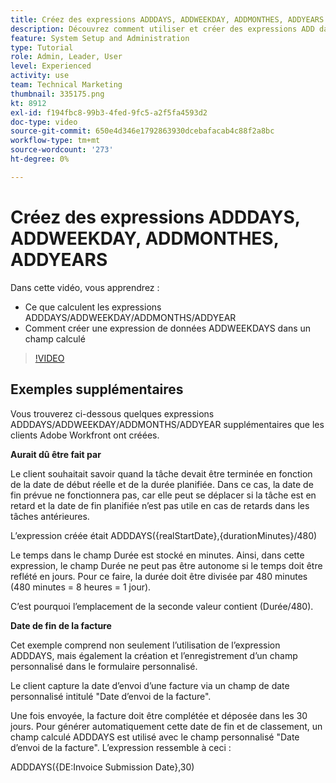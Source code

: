 ```yaml
---
title: Créez des expressions ADDDAYS, ADDWEEKDAY, ADDMONTHES, ADDYEARS
description: Découvrez comment utiliser et créer des expressions ADD dans un champ calculé dans Adobe [!DNL Workfront].
feature: System Setup and Administration
type: Tutorial
role: Admin, Leader, User
level: Experienced
activity: use
team: Technical Marketing
thumbnail: 335175.png
kt: 8912
exl-id: f194fbc8-99b3-4fed-9fc5-a2f5fa4593d2
doc-type: video
source-git-commit: 650e4d346e1792863930dcebafacab4c88f2a8bc
workflow-type: tm+mt
source-wordcount: '273'
ht-degree: 0%

---
```


# Créez des expressions ADDDAYS, ADDWEEKDAY, ADDMONTHES, ADDYEARS

Dans cette vidéo, vous apprendrez :

* Ce que calculent les expressions ADDDAYS/ADDWEEKDAY/ADDMONTHS/ADDYEAR
* Comment créer une expression de données ADDWEEKDAYS dans un champ calculé

>[!VIDEO](https://video.tv.adobe.com/v/335175/?quality=12&learn=on)

## Exemples supplémentaires

Vous trouverez ci-dessous quelques expressions ADDDAYS/ADDWEEKDAY/ADDMONTHS/ADDYEAR supplémentaires que les clients Adobe Workfront ont créées.

**Aurait dû être fait par**

Le client souhaitait savoir quand la tâche devait être terminée en fonction de la date de début réelle et de la durée planifiée. Dans ce cas, la date de fin prévue ne fonctionnera pas, car elle peut se déplacer si la tâche est en retard et la date de fin planifiée n’est pas utile en cas de retards dans les tâches antérieures.

L’expression créée était ADDDAYS({realStartDate},{durationMinutes}/480)

Le temps dans le champ Durée est stocké en minutes. Ainsi, dans cette expression, le champ Durée ne peut pas être autonome si le temps doit être reflété en jours. Pour ce faire, la durée doit être divisée par 480 minutes (480 minutes = 8 heures = 1 jour).

C’est pourquoi l’emplacement de la seconde valeur contient (Durée/480).


**Date de fin de la facture**

Cet exemple comprend non seulement l’utilisation de l’expression ADDDAYS, mais également la création et l’enregistrement d’un champ personnalisé dans le formulaire personnalisé.

Le client capture la date d’envoi d’une facture via un champ de date personnalisé intitulé &quot;Date d’envoi de la facture&quot;.

Une fois envoyée, la facture doit être complétée et déposée dans les 30 jours. Pour générer automatiquement cette date de fin et de classement, un champ calculé ADDDAYS est utilisé avec le champ personnalisé &quot;Date d’envoi de la facture&quot;. L’expression ressemble à ceci :

ADDDAYS({DE:Invoice Submission Date},30)
